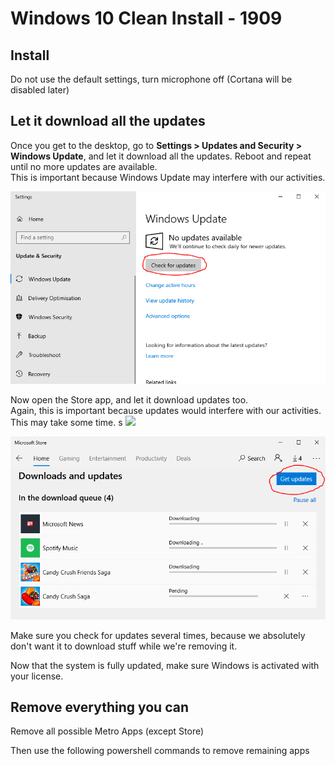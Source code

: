 # Windows 10 Clean Install - 1909

## Install

Do not use the default settings, turn microphone off (Cortana will be disabled later)

## Let it download all the updates
Once you get to the desktop, go to **Settings > Updates and Security > Windows Update**, and let it download all the updates. 
Reboot and repeat until no more updates are available.  
This is important because Windows Update may interfere with our activities.

![](https://raw.githubusercontent.com/jlagden/Windows10Clean/master/Updates.PNG) 

Now open the Store app, and let it download updates too.  
Again, this is important because updates would interfere with our activities.  
This may take some time. 
s
![](https://raw.githubusercontent.com/jlagden/Windows10Clean/master/StoreDownloadUpdates.png)

![](https://raw.githubusercontent.com/jlagden/Windows10Clean/master/StoreUpdates.png)  

Make sure you check for updates several times, because we absolutely don't want it to download stuff while we're removing it.

Now that the system is fully updated, make sure Windows is activated with your license.

## Remove everything you can

Remove all possible Metro Apps (except Store)

Then use the following powershell commands to remove remaining apps
